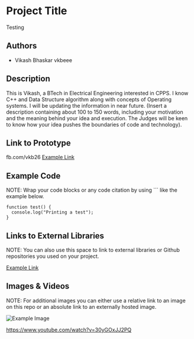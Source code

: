 # Project Title
Testing

## Authors
- Vikash Bhaskar vkbeee

## Description
This is Vikash, a BTech in Electrical Engineering interested in CPPS. I know C++ and Data Structure algorithm along with concepts of Operating systems. I will be updating the information in near future.
(Insert a description containing about 100 to 150 words, including your motivation and the meaning behind your idea and execution. The Judges will be keen to know how your idea pushes the boundaries of code and technology). 

## Link to Prototype
fb.com/vkb26
[Example Link](http://www.google.com "Example Link")

## Example Code
NOTE: Wrap your code blocks or any code citation by using ``` like the example below.
```
function test() {
  console.log("Printing a test");
}
```
## Links to External Libraries
 NOTE: You can also use this space to link to external libraries or Github repositories you used on your project.

[Example Link](http://www.google.com "Example Link")

## Images & Videos
NOTE: For additional images you can either use a relative link to an image on this repo or an absolute link to an externally hosted image.

![Example Image](project_images/cover.jpg?raw=true "Example Image")

https://www.youtube.com/watch?v=30yGOxJJ2PQ
